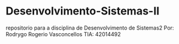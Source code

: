 # Desenvolvimento-Sistemas-II
repositorio para a disciplina de Desenvolvimento de Sistemas2
Por: Rodrygo Rogerio Vasconcellos
TIA: 42014492
